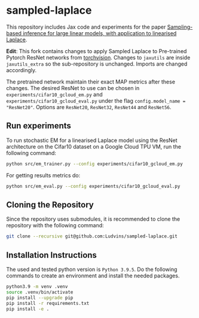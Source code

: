 # sampled-laplace
This repository includes Jax code and experiments for the paper [Sampling-based inference for large linear models, with application to linearised Laplace](https://arxiv.org/abs/2210.04994).

**Edit**: This fork contains changes to apply Sampled Laplace to Pre-trained Pytorch ResNet networks from [torchvision](https://raw.githubusercontent.com/pytorch/vision/v0.9.1/torchvision/models/resnet.py). Changes to `jaxutils` are inside `jaxutils_extra` so the sub-repository is unchanged. Imports are changed accordingly.

The pretrained network maintain their exact MAP metrics after these changes. The desired ResNet to use can be chosen in `experiments/cifar10_gcloud_em.py` and `experiments/cifar10_gcloud_eval.py` under the flag `config.model_name = "ResNet20"`. Options are `ResNet20`, `ResNet32`, `ResNet44` and `ResNet56`.


## Run experiments

To run stochastic EM for a linearised Laplace model using the ResNet architecture on the Cifar10 dataset on a Google Cloud TPU VM, run the following command:

```bash
python src/em_trainer.py --config experiments/cifar10_gcloud_em.py
```

For getting results metrics do:


```bash
python src/em_eval.py --config experiments/cifar10_gcloud_eval.py
```

## Cloning the Repository

Since the repository uses submodules, it is recommended to clone the repository with the following command:

```bash
git clone --recursive git@github.com:Ludvins/sampled-laplace.git
```

## Installation Instructions

The used and tested python version is `Python 3.9.5`. Do the following commands to create an environment and install the needed packages.

```bash
python3.9 -m venv .venv
source .venv/bin/activate
pip install --upgrade pip
pip install -r requirements.txt
pip install -e .
```
